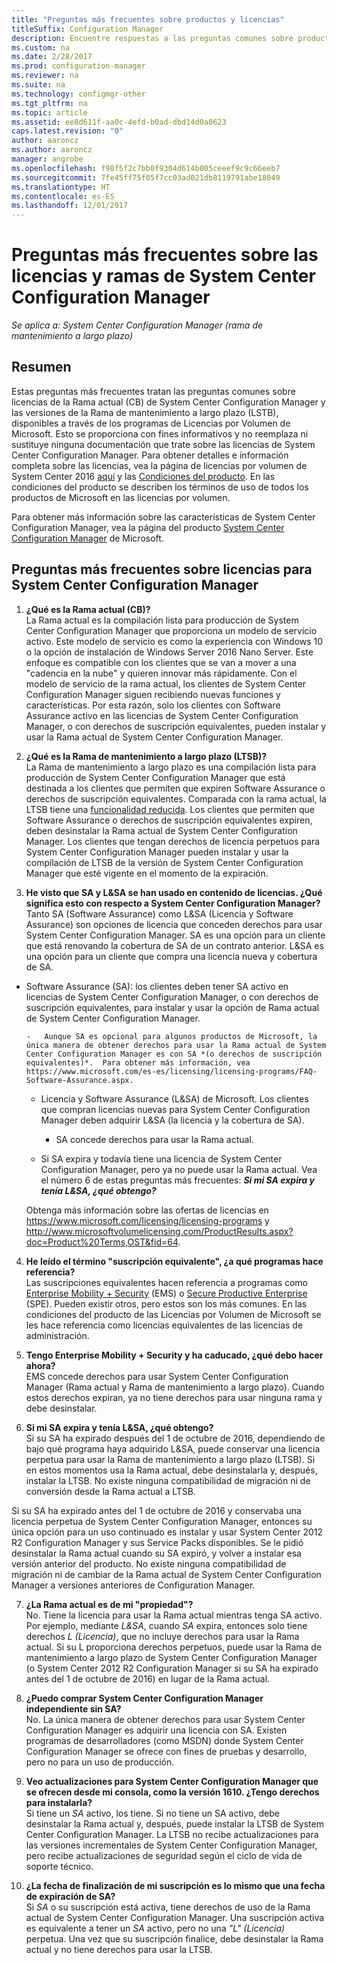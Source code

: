 ```yaml
---
title: "Preguntas más frecuentes sobre productos y licencias"
titleSuffix: Configuration Manager
description: Encuentre respuestas a las preguntas comunes sobre productos y licencias de System Center Configuration Manager.
ms.custom: na
ms.date: 2/28/2017
ms.prod: configuration-manager
ms.reviewer: na
ms.suite: na
ms.technology: configmgr-other
ms.tgt_pltfrm: na
ms.topic: article
ms.assetid: ee8d611f-aa0c-4efd-b0ad-dbd14d0a0623
caps.latest.revision: "0"
author: aaroncz
ms.author: aaroncz
manager: angrobe
ms.openlocfilehash: f98f5f2c7bb0f9304d614b005ceeef9c9c66eeb7
ms.sourcegitcommit: 7fe45ff75f05f7cc03ad021db8119791abe18049
ms.translationtype: HT
ms.contentlocale: es-ES
ms.lasthandoff: 12/01/2017
---
```

# <a name="frequently-asked-questions-for-system-center-configuration-manager-branches-and-licensing"></a>Preguntas más frecuentes sobre las licencias y ramas de System Center Configuration Manager

 *Se aplica a: System Center Configuration Manager (rama de mantenimiento a largo plazo)*

## <a name="summary"></a>Resumen
Estas preguntas más frecuentes tratan las preguntas comunes sobre licencias de la Rama actual (CB) de System Center Configuration Manager y las versiones de la Rama de mantenimiento a largo plazo (LSTB), disponibles a través de los programas de Licencias por Volumen de Microsoft. Esto se proporciona con fines informativos y no reemplaza ni sustituye ninguna documentación que trate sobre las licencias de System Center Configuration Manager. Para obtener detalles e información completa sobre las licencias, vea la página de licencias por volumen de System Center 2016 [aquí](https://www.microsoft.com/licensing/product-licensing/system-center-2016.aspx) y las [Condiciones del producto](http://www.microsoft.com/licensing/about-licensing/product-licensing.aspx). En las condiciones del producto se describen los términos de uso de todos los productos de Microsoft en las licencias por volumen.

Para obtener más información sobre las características de System Center Configuration Manager, vea la página del producto [System Center Configuration Manager](https://www.microsoft.com/cloud-platform/system-center-configuration-manager) de Microsoft.




## <a name="system-center-configuration-manager-licensing-faq"></a>Preguntas más frecuentes sobre licencias para System Center Configuration Manager

1.  **¿Qué es la Rama actual (CB)?**   
La Rama actual es la compilación lista para producción de System Center Configuration Manager que proporciona un modelo de servicio activo. Este modelo de servicio es como la experiencia con Windows 10 o la opción de instalación de Windows Server 2016 Nano Server. Este enfoque es compatible con los clientes que se van a mover a una "cadencia en la nube" y quieren innovar más rápidamente. Con el modelo de servicio de la rama actual, los clientes de System Center Configuration Manager siguen recibiendo nuevas funciones y características. Por esta razón, solo los clientes con Software Assurance activo en las licencias de System Center Configuration Manager, o con derechos de suscripción equivalentes, pueden instalar y usar la Rama actual de System Center Configuration Manager.

2.  **¿Qué es la Rama de mantenimiento a largo plazo (LTSB)?**  
La Rama de mantenimiento a largo plazo es una compilación lista para producción de System Center Configuration Manager que está destinada a los clientes que permiten que expiren Software Assurance o derechos de suscripción equivalentes. Comparada con la rama actual, la LTSB tiene una [funcionalidad reducida](/sccm/core/understand/introduction-to-the-ltsb#features-that-are-not-available-in-the-ltsb-of-configuration-manager). Los clientes que permiten que Software Assurance o derechos de suscripción equivalentes expiren, deben desinstalar la Rama actual de System Center Configuration Manager. Los clientes que tengan derechos de licencia perpetuos para System Center Configuration Manager pueden instalar y usar la compilación de LTSB de la versión de System Center Configuration Manager que esté vigente en el momento de la expiración.

3.  **He visto que SA y L&SA se han usado en contenido de licencias. ¿Qué significa esto con respecto a System Center Configuration Manager?**    
Tanto SA (Software Assurance) como L&SA (Licencia y Software Assurance) son opciones de licencia que conceden derechos para usar System Center Configuration Manager. SA es una opción para un cliente que está renovando la cobertura de SA de un contrato anterior. L&SA es una opción para un cliente que compra una licencia nueva y cobertura de SA.
  - Software Assurance (SA): los clientes deben tener SA activo en licencias de System Center Configuration Manager, o con derechos de suscripción equivalentes, para instalar y usar la opción de Rama actual de System Center Configuration Manager.    

        -   Aunque SA es opcional para algunos productos de Microsoft, la única manera de obtener derechos para usar la Rama actual de System Center Configuration Manager es con SA *(o derechos de suscripción equivalentes)*.  Para obtener más información, vea https://www.microsoft.com/es-es/licensing/licensing-programs/FAQ-Software-Assurance.aspx.

      - Licencia y Software Assurance (L&SA) de Microsoft. Los clientes que compran licencias nuevas para System Center Configuration Manager deben adquirir L&SA (la licencia y la cobertura de SA).   

         - SA concede derechos para usar la Rama actual.

       - Si SA expira y todavía tiene una licencia de System Center Configuration Manager, pero ya no puede usar la Rama actual. Vea el número 6 de estas preguntas más frecuentes: ***Si mi SA expira y tenía L&SA, ¿qué obtengo?***

       Obtenga más información sobre las ofertas de licencias en https://www.microsoft.com/licensing/licensing-programs y http://www.microsoftvolumelicensing.com/ProductResults.aspx?doc=Product%20Terms,OST&fid=64.

4.  **He leído el término "suscripción equivalente", ¿a qué programas hace referencia?**   
       Las suscripciones equivalentes hacen referencia a programas como [Enterprise Mobility + Security](http://www.microsoftvolumelicensing.com/ProductResults.aspx?doc=Product%20Terms,OST&fid=51) (EMS) o [Secure Productive Enterprise](https://www.microsoft.com/secure-productive-enterprise/default.aspx) (SPE). Pueden existir otros, pero estos son los más comunes. En las condiciones del producto de las Licencias por Volumen de Microsoft se les hace referencia como licencias equivalentes de las licencias de administración.

5.  **Tengo Enterprise Mobility + Security y ha caducado, ¿qué debo hacer ahora?**  
       EMS concede derechos para usar System Center Configuration Manager (Rama actual y Rama de mantenimiento a largo plazo). Cuando estos derechos expiran, ya no tiene derechos para usar ninguna rama y debe desinstalar.  

6.  **Si mi SA expira y tenía L&SA, ¿qué obtengo?**   
   Si su SA ha expirado después del 1 de octubre de 2016, dependiendo de bajo qué programa haya adquirido L&SA, puede conservar una licencia perpetua para usar la Rama de mantenimiento a largo plazo (LTSB). Si en estos momentos usa la Rama actual, debe desinstalarla y, después, instalar la LTSB. No existe ninguna compatibilidad de migración ni de conversión desde la Rama actual a LTSB.

  Si su SA ha expirado antes del 1 de octubre de 2016 y conservaba una licencia perpetua de System Center Configuration Manager, entonces su única opción para un uso continuado es instalar y usar System Center 2012 R2 Configuration Manager y sus Service Packs disponibles. Se le pidió desinstalar la Rama actual cuando su SA expiró, y volver a instalar esa versión anterior del producto. No existe ninguna compatibilidad de migración ni de cambiar de la Rama actual de System Center Configuration Manager a versiones anteriores de Configuration Manager.

7. **¿La Rama actual es de mi "propiedad"?**   
  No. Tiene la licencia para usar la Rama actual mientras tenga SA activo. Por ejemplo, mediante *L&SA*, cuando *SA* expira, entonces solo tiene derechos *L (Licencia)*, que no incluye derechos para usar la Rama actual. Si su L proporciona derechos perpetuos, puede usar la Rama de mantenimiento a largo plazo de System Center Configuration Manager (o System Center 2012 R2 Configuration Manager si su SA ha expirado antes del 1 de octubre de 2016) en lugar de la Rama actual.

8. **¿Puedo comprar System Center Configuration Manager independiente sin SA?**      
  No.  La única manera de obtener derechos para usar System Center Configuration Manager es adquirir una licencia con SA. Existen programas de desarrolladores (como MSDN) donde System Center Configuration Manager se ofrece con fines de pruebas y desarrollo, pero no para un uso de producción.

9. **Veo actualizaciones para System Center Configuration Manager que se ofrecen desde mi consola, como la versión 1610. ¿Tengo derechos para instalarla?**   
  Si tiene un *SA* activo, los tiene. Si no tiene un SA activo, debe desinstalar la Rama actual y, después, puede instalar la LTSB de System Center Configuration Manager. La LTSB no recibe actualizaciones para las versiones incrementales de System Center Configuration Manager, pero recibe actualizaciones de seguridad según el ciclo de vida de soporte técnico.

10. **¿La fecha de finalización de mi suscripción es lo mismo que una fecha de expiración de SA?**    
  Si *SA* o su suscripción está activa, tiene derechos de uso de la Rama actual de System Center Configuration Manager. Una suscripción activa es equivalente a tener un *SA* activo, pero no una *"L" (Licencia)* perpetua. Una vez que su suscripción finalice, debe desinstalar la Rama actual y no tiene derechos para usar la LTSB.
